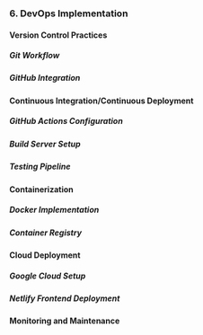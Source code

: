 ### 6. DevOps Implementation

#### Version Control Practices

##### Git Workflow

##### GitHub Integration

#### Continuous Integration/Continuous Deployment

##### GitHub Actions Configuration

##### Build Server Setup

##### Testing Pipeline

#### Containerization

##### Docker Implementation

##### Container Registry

#### Cloud Deployment

##### Google Cloud Setup

##### Netlify Frontend Deployment

#### Monitoring and Maintenance

